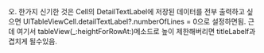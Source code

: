 오. 한가지 신기한 것은 Cell의 DetailTextLabel에 저장된 데이터를 전부 출력하고 싶으면 UITableViewCell.detailTextLabel?.numberOfLines = 0으로 설정하면됨. 근데 여기서 tableView(_:heightForRowAt:)메소드로 높이 제한해버리면 titleLabelf과 겹치게 될수있음.
